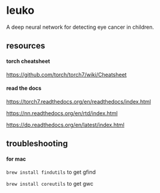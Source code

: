 # leuko
A deep neural network for detecting eye cancer in children.

## resources

#### torch cheatsheet
https://github.com/torch/torch7/wiki/Cheatsheet

#### read the docs
https://torch7.readthedocs.org/en/readthedocs/index.html

https://nn.readthedocs.org/en/rtd/index.html

https://dp.readthedocs.org/en/latest/index.html

## troubleshooting

#### for mac

`brew install findutils` to get gfind

`brew install coreutils` to get gwc

